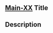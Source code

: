 <!--- Title Link to Jira Ticket --->
## [Main-XX](https://electricaio.atlassian.net/browse/MAIN-XX) Title

 <!--- Describe these changes in detail --->
## Description

